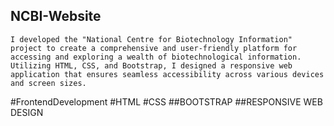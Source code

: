 ## NCBI-Website

    I developed the "National Centre for Biotechnology Information" project to create a comprehensive and user-friendly platform for accessing and exploring a wealth of biotechnological information. Utilizing HTML, CSS, and Bootstrap, I designed a responsive web application that ensures seamless accessibility across various devices and screen sizes.

#FrontendDevelopment #HTML #CSS ##BOOTSTRAP ##RESPONSIVE WEB DESIGN
